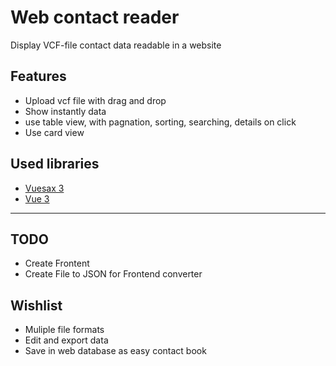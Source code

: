 # Web contact reader
 Display VCF-file contact data readable in a website
## Features
- Upload vcf file with drag and drop
- Show instantly data
- use table view, with pagnation, sorting, searching, details on click
- Use card view

## Used libraries
- [Vuesax 3](https://vuesax.com/)
- [Vue 3](https://v3.vuejs.org/)

***
## TODO
- Create Frontent
- Create File to JSON for Frontend converter
## Wishlist
- Muliple file formats
- Edit and export data
- Save in web database as easy contact book